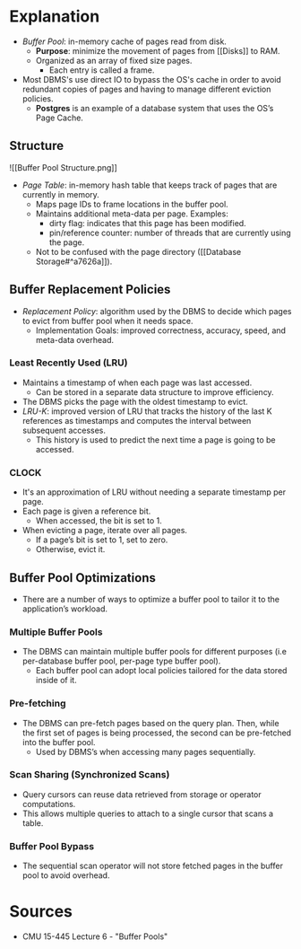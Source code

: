 # Explanation
- *Buffer Pool*: in-memory cache of pages read from disk.
	- **Purpose**: minimize the movement of pages from [[Disks]] to RAM.
	- Organized as an array of fixed size pages.
		- Each entry is called a frame.
- Most DBMS's use direct IO to bypass the OS's cache in order to avoid redundant copies of pages and having to manage different eviction policies.
	- **Postgres** is an example of a database system that uses the OS’s Page Cache.

## Structure
![[Buffer Pool Structure.png]]
- *Page Table*: in-memory hash table that keeps track of pages that are currently in memory.
	- Maps page IDs to frame locations in the buffer pool.
	- Maintains additional meta-data per page. Examples:
		- dirty flag: indicates that this page has been modified.
		- pin/reference counter: number of threads that are currently using the page.
	- Not to be confused with the page directory ([[Database Storage#^a7626a]]).

## Buffer Replacement Policies
- *Replacement Policy*: algorithm used by the DBMS to decide which pages to evict from buffer pool when it needs space.
	- Implementation Goals: improved correctness, accuracy, speed, and meta-data overhead.
### Least Recently Used (LRU)
- Maintains a timestamp of when each page was last accessed.
	- Can be stored in a separate data structure to improve efficiency.
- The DBMS picks the page with the oldest timestamp to evict.
- *LRU-K*: improved version of LRU that tracks the history of the last K references as timestamps and computes the interval between subsequent accesses.
	- This history is used to predict the next time a page is going to be accessed.
### CLOCK
- It's an approximation of LRU without needing a separate timestamp per page.
- Each page is given a reference bit.
	- When accessed, the bit is set to 1.
- When evicting a page, iterate over all pages.
	- If a page’s bit is set to 1, set to zero.
	- Otherwise, evict it.

## Buffer Pool Optimizations
- There are a number of ways to optimize a buffer pool to tailor it to the application’s workload.

### Multiple Buffer Pools
- The DBMS can maintain multiple buffer pools for different purposes (i.e per-database buffer pool, per-page type buffer pool).
	- Each buffer pool can adopt local policies tailored for the data stored inside of it.
### Pre-fetching
- The DBMS can pre-fetch pages based on the query plan. Then, while the first set of pages is being processed, the second can be pre-fetched into the buffer pool.
	- Used by DBMS’s when accessing many pages sequentially.
### Scan Sharing (Synchronized Scans)
- Query cursors can reuse data retrieved from storage or operator computations.
- This allows multiple queries to attach to a single cursor that scans a table.
### Buffer Pool Bypass
- The sequential scan operator will not store fetched pages in the buffer pool to avoid overhead.

# Sources
- CMU 15-445 Lecture 6 - "Buffer Pools"